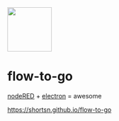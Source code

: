 <img src="https://github.com/shortsn/flow-to-go/blob/master/app.png" width="100">

flow-to-go
================================
[nodeRED](http://nodered.org) + [electron](http://electron.atom.io) = awesome

https://shortsn.github.io/flow-to-go